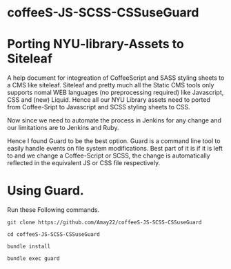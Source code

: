 # coffeeS-JS-SCSS-CSSuseGuard

# Porting NYU-library-Assets to Siteleaf

A help document for integreation of CoffeeScript and SASS styling sheets to a CMS like siteleaf.
Siteleaf and pretty much all the Static CMS tools only supports nomal WEB languages (no preprocessing required) like Javascript, CSS and (new) Liquid. Hence all our NYU Library assets need to ported from Coffee-Sript to Javascript and SCSS styling sheets to CSS.

Now since we need to automate the process in Jenkins for any change and our limitations are to Jenkins and Ruby.

Hence I found Guard to be the best option.
Guard is a command line tool to easily handle events on file system modifications. Best part of it is if it is left to and we change a Coffee-Script or SCSS, the change is automatically reflected in the equivalent JS or CSS file respectively.

# Using Guard.

Run these Following commands.
  
    git clone https://github.com/Amay22/coffeeS-JS-SCSS-CSSuseGuard
    
    cd coffeeS-JS-SCSS-CSSuseGuard
    
    bundle install
    
    bundle exec guard
  
  
  

